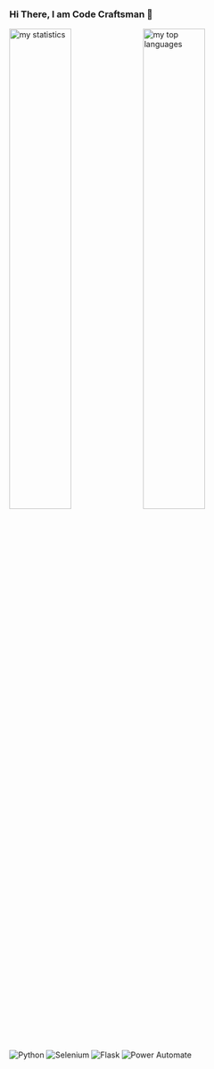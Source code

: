 ### Hi There, I am Code Craftsman 👋

<img alt="my statistics" align="left" width="47%" src="https://github-readme-stats.vercel.app/api?username=Banele-dev"/>
<img alt= "my top languages" align="left" width="47%" src="https://github-readme-stats.vercel.app/api/top-langs/?username=Banele-dev&layout=compact"/>

![Python](https://img.shields.io/badge/Python-3.9-blue)
![Selenium](https://img.shields.io/badge/Selenium-3.2-green)
![Flask](https://img.shields.io/badge/Flask-2.0-orange)
![Power Automate](https://img.shields.io/badge/PowerAutomate-3.9-blue)

